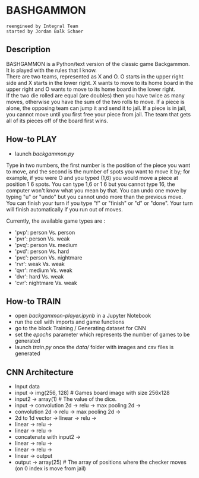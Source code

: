 
# BASHGAMMON
	reengineed by Integral Team
	started by Jordan Balk Schaer
	
## Description

BASHGAMMON is a Python/text version of the classic game Backgammon.  It is played with the rules that I know.  
There are two teams, represented as X and O.  O starts in the upper right side and X starts in the lower right.  X wants to move to its home board in the upper right and O wants to move to its home board in the lower right.  
If the two die rolled are equal (are doubles) then you have twice as many moves, otherwise you have the sum of the two rolls to move.
If a piece is alone, the opposing team can jump it and send it to jail.  If a piece is in jail, you cannot move until you first free your piece from jail.
The team that gets all of its pieces off of the board first wins.

## How-to PLAY
- launch _backgammon.py_

Type in two numbers, the first number is the position of the piece you want to move, and the second is the number of spots you want to move it by; for example, if you were O and you typed (1,6) you would move a piece at position 1 6 spots.
You can type 1,6 or 1 6 but you cannot type 16, the computer won't know what you mean by that.
You can undo one move by typing "u" or "undo" but you cannot undo more than the previous move.
You can finish your turn if you type "f" or "finish" or "d" or "done".  Your turn will finish automatically if you run out of moves.

Currently, the available game types are :
- 'pvp': person Vs. person 
- 'pvr': person Vs. weak
- 'pvq': person Vs. medium  
- 'pvd': person Vs. hard 
- 'pvc': person Vs. nightmare 
- 'rvr': weak Vs. weak 
- 'qvr': medium Vs. weak 
- 'dvr': hard Vs. weak 
- 'cvr': nightmare Vs. weak 

## How-to TRAIN
- open _backgammon-player.ipynb_ in a Jupyter Notebook
- run the cell with imports and game functions
- go to the block Training /  Generating dataset for CNN
- set the _epochs_ parameter which represents the number of games to be generated
- launch _train.py_ once the _data/_ folder with images and csv files is generated

## CNN Architecture
- Input data
- input -> img(256, 128)  # Games board image with size 256х128
- input2 -> array(1)   # The value of the dice.
- input -> convolution 2d -> relu -> max pooling 2d ->
- convolution 2d -> relu -> max pooling 2d ->
- 2d to 1d vector -> linear -> relu ->
- linear -> relu ->
- linear -> relu ->
- concatenate with input2 -> 
- linear -> relu ->
- linear -> relu ->
- linear -> output
- output -> array(25) # The array of positions where the checker moves  (on 0 index is move from jail)
